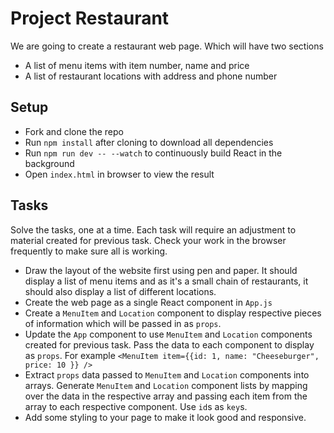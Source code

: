 # Project Restaurant

We are going to create a restaurant web page. Which will have two sections
- A list of menu items with item number, name and price
- A list of restaurant locations with address and phone number

## Setup

- Fork and clone the repo
- Run `npm install` after cloning to download all dependencies
- Run `npm run dev -- --watch` to continuously build React in the background
- Open `index.html` in browser to view the result

## Tasks

Solve the tasks, one at a time. Each task will require an adjustment to material created for previous task. Check your work in the browser frequently to make sure all is working.

- Draw the layout of the website first using pen and paper. It should display a list of menu items and as it's a small chain of restaurants, it should also display a list of different locations.
- Create the web page as a single React component in `App.js`
- Create a `MenuItem` and `Location` component to display respective pieces of information which will be passed in as `props`.
- Update the `App` component to use `MenuItem` and `Location` components created for previous task. Pass the data to each component to display as `props`. For example `<MenuItem item={{id: 1, name: "Cheeseburger", price: 10 }} />`
- Extract `props` data passed to `MenuItem` and `Location` components into arrays. Generate `MenuItem` and `Location` component lists by mapping over the data in the respective array and passing each item from the array to each respective component. Use `id`s as `key`s.
- Add some styling to your page to make it look good and responsive.

